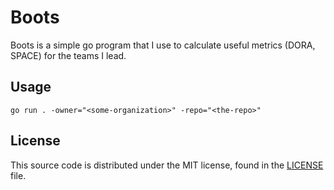 # Boots

Boots is a simple go program that I use to calculate useful metrics (DORA, SPACE) for the teams I lead.

##  Usage
```
go run . -owner="<some-organization>" -repo="<the-repo>"
```

## License
This source code is distributed under the MIT license, found in the [LICENSE](./LICENSE) file.

